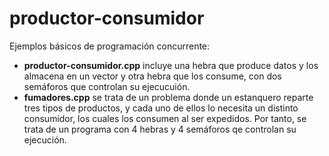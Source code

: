 # productor-consumidor
Ejemplos básicos de programación concurrente:
 - **productor-consumidor.cpp** incluye una hebra que produce datos y los almacena en un vector y otra hebra que los consume, con dos semáforos que controlan su ejecucuión.
 - **fumadores.cpp** se trata de un problema donde un estanquero reparte tres tipos de productos, y cada uno de ellos lo necesita un distinto consumidor, los cuales los consumen al ser expedidos. Por tanto, se trata de un programa con 4 hebras y 4 semáforos qe controlan su ejecución.
